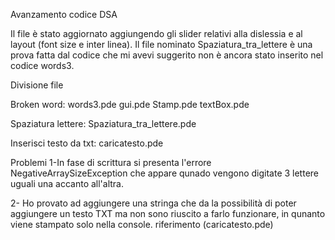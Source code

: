 Avanzamento codice DSA

Il file è stato aggiornato aggiungendo gli slider relativi alla dislessia e al layout (font size e inter linea).
Il file nominato Spaziatura_tra_lettere è una prova fatta dal codice che mi avevi suggerito non è ancora stato inserito nel codice words3.

Divisione file

Broken word:
words3.pde
gui.pde
Stamp.pde
textBox.pde

Spaziatura lettere:
Spaziatura_tra_lettere.pde

Inserisci testo da txt:
caricatesto.pde

Problemi
1-In fase di scrittura si presenta l'errore NegativeArraySizeException che appare qunado vengono digitate 3 lettere
uguali una accanto all'altra.

2- Ho provato ad aggiungere una stringa che da la possibilità di poter aggiungere un testo TXT ma non sono riuscito a farlo funzionare, in qunanto viene stampato solo nella console.  riferimento (caricatesto.pde)

